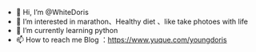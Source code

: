 - 👋 Hi, I’m @WhiteDoris
- 👀 I’m interested in marathon、Healthy diet 、like take photoes  with  life
- 🌱 I’m currently learning python
- 📫 How to reach me 
Blog ：https://www.yuque.com/youngdoris

<!---
WhiteDoris/WhiteDoris is a ✨ special ✨ repository because its `README.md` (this file) appears on your GitHub profile.
You can click the Preview link to take a look at your changes.
--->
